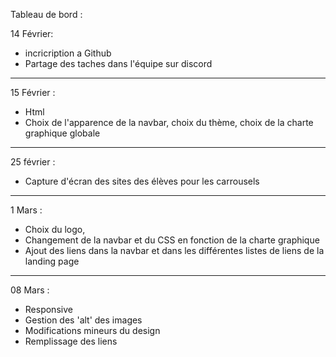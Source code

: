 Tableau de bord :

 14 Février:
 - incricription a Github
 - Partage des taches dans l'équipe sur discord

 ------------------------------------------------

 15 Février :
 - Html
 - Choix de l'apparence de la navbar, choix du thème, choix de la charte graphique globale

 ------------------------------------------------
 
 25 février :
 - Capture d'écran des sites des élèves pour les carrousels

 ------------------------------------------------

 1 Mars :
 - Choix du logo, 
 - Changement de la navbar et du CSS en fonction de la charte graphique
 - Ajout des liens dans la navbar et dans les différentes listes de liens de la landing page

 ------------------------------------------------

 08 Mars :
 - Responsive 
 - Gestion des 'alt' des images
 - Modifications mineurs du design
 - Remplissage des liens 


